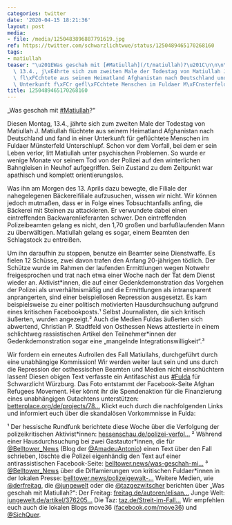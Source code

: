 ```yaml
---
categories: twitter
date: '2020-04-15 18:21:36'
layout: post
media:
- file: /media/1250483896887791619.jpg
ref: https://twitter.com/schwarzlichtwue/status/1250489465170268160
tags:
- matiullah
teaser: "\u201EWas geschah mit [#Matiullah](/t/matiullah)?\u201C\n\n\n\nDiesen Montag,\
  \ 13.4., j\xE4hrte sich zum zweiten Male der Todestag von Matiullah J. Matiullah\
  \ fl\xFCchtete aus seinem Heimatland Afghanistan nach Deutschland und fand in einer\
  \ Unterkunft f\xFCr gefl\xFCchtete Menschen im Fuldaer M\xFCnsterfeld Unterschlupf. "
title: 1250489465170268160
---
```

„Was geschah mit [#Matiullah](/t/matiullah)?“



Diesen Montag, 13.4., jährte sich zum zweiten Male der Todestag von Matiullah J. Matiullah flüchtete aus seinem Heimatland Afghanistan nach Deutschland und fand in einer Unterkunft für geflüchtete Menschen im Fuldaer Münsterfeld Unterschlupf. 
Schon vor dem Vorfall, bei dem er sein Leben verlor, litt Matiullah unter psychischen Problemen. So wurde er wenige Monate vor seinem Tod von der Polizei auf den winterlichen Bahngleisen in Neuhof aufgegriffen.
Sein Zustand zu dem Zeitpunkt war apathisch und komplett orientierungslos.



Was ihn am Morgen des 13. Aprils dazu bewegte, die Filiale der nahegelegenen Bäckereifiliale aufzusuchen, wissen wir nicht.
Wir können jedoch mutmaßen, dass er in Folge eines Tobsuchtanfalls anfing, die Bäckerei mit Steinen zu attackieren. Er verwundete dabei einen eintreffenden Backwarenlieferanten schwer.
Den eintreffenden Polizeibeamten gelang es nicht, den 1,70 großen und barfußlaufenden Mann zu überwältigen. Matiullah gelang es sogar, einem Beamten den Schlagstock zu entreißen.



Um ihn daraufhin zu stoppen, benutze ein Beamter seine Dienstwaffe.
Es fielen 12 Schüsse, zwei davon trafen den Anfang 20-jährigen tödlich. Der Schütze wurde im Rahmen der laufenden Ermittlungen wegen Notwehr freigesprochen und trat nach etwa einer Woche nach der Tat dem Dienst wieder an.
Aktivist\*innen, die auf einer Gedenkdemonstration das Vorgehen der Polizei als unverhältnismäßig und die Ermittlungen als intransparent anprangerten, sind einer beispiellosen Repression ausgesetzt.
Es kam beispielsweise zu einer politisch motivierten Hausdurchsuchung aufgrund eines kritischen Facebookposts.¹
Selbst Journalisten, die sich kritisch äußerten, wurden angezeigt.² Auch die Medien Fuldas äußerten sich abwertend, Christian P. Stadtfeld von  Osthessen News attestierte in einem schlichtweg rassistischen Artikel den Teilnehmer\*innen der Gedenkdemonstration sogar eine 
„mangelnde Integrationswilligkeit“.³



Wir fordern ein erneutes Aufrollen des Fall Matiullahs, durchgeführt durch eine unabhängige Kommission! Wir werden weiter laut sein und uns durch die Repression der osthessischen Beamten und Medien nicht einschüchtern lassen!
Diesen obigen Text verfasste ein Antifaschist aus [#Fulda](/t/fulda) für Schwarzlicht Würzburg. Das Foto entstammt der Facebook-Seite Afghan Refugees Movement.
Hier könnt ihr die Spendenaktion für die Finanzierung eines unabhängigen Gutachtens unterstützen: [betterplace.org/de/projects/78…](https://www.betterplace.org/de/projects/78990)
Klickt euch durch die nachfolgenden Links und informiert euch über die skandalösen Vorkommnisse in Fulda:



¹ Der hessische Rundfunk berichtete diese Woche über die Verfolgung der polizeikritischen Aktivist\*innen: [hessenschau.de/polizei-verfol…](https://www.hessenschau.de/polizei-verfolgt-kritiker-nach-toedlichen-schuessen-auf-fluechtling-in-fulda,fulda-erschossener-fluechtling-100.html)
² Während einer Hausdurchsuchung bei zwei Gastautor\*innen, die für [@Belltower_News](https://twitter.com/Belltower_News) (Blog der [@AmadeuAntonio](https://twitter.com/AmadeuAntonio)) einen Text über den Fall schrieben, löschte die Polizei eigenhändig den Text auf einer antirassistischen Facebook-Seite: [belltower.news/was-geschah-mi…](https://www.belltower.news/was-geschah-mit-matiullah-in-fulda-polizei-geht-gegen-belltower-autorinnen-vor-98265/)
³ [@Belltower_News](https://twitter.com/Belltower_News) über die Diffamierungen von kritischen Fuldaer\*innen in der lokalen Presse: [belltower.news/polizeigewalt-…](https://www.belltower.news/polizeigewalt-in-fulda-nach-12-toedlichen-schuessen-auf-fluechtling-journalisten-und-politiker-diffamieren-demonstranten-84395/)
Weitere Medien, wie [@derfreitag](https://twitter.com/derfreitag), die [@jungewelt](https://twitter.com/jungewelt) oder die [@tazgezwitscher](https://twitter.com/tazgezwitscher) berichten über „Was geschah mit Matiullah?“: Der Freitag: [freitag.de/autoren/elisan…](https://www.freitag.de/autoren/elisanowak/was-geschah-mit-matiullah) Junge Welt: [jungewelt.de/artikel/376205…](https://www.jungewelt.de/artikel/376205.zw%C3%B6lf-sch%C3%BCsse-in-fulda.html) Die Taz: [taz.de/Streit-im-Fall…](https://taz.de/Streit-im-Fall-Matiullah-Jabarkhil/!5678022/)
Wir empfehlen euch auch die lokalen Blogs move36 ([facebook.com/move36](https://www.facebook.com/move36)) und [@SichQuer](https://twitter.com/SichQuer).